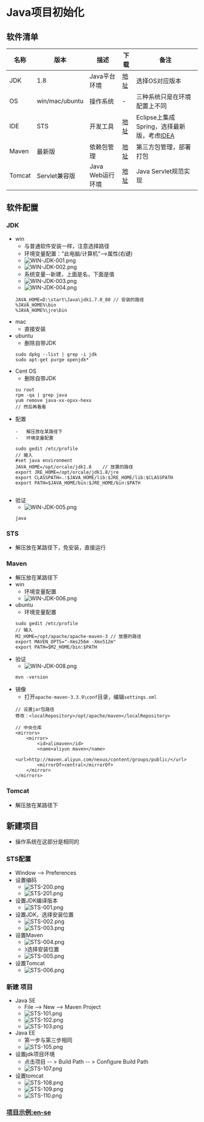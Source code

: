 #   Java项目初始化

##  软件清单
|名称|版本|描述|下载|备注|
|----|----|----|----|----|
|JDK|1.8|Java平台环境|[地址](http://www.oracle.com/technetwork/java/javase/downloads/jdk8-downloads-2133151.html)|选择OS对应版本|
|OS|win/mac/ubuntu|操作系统|-|三种系统只是在环境配置上不同|
|IDE|STS|开发工具|[地址](https://spring.io/tools/sts/)|Eclipse上集成Spring，选择最新版，考虑[IDEA](https://www.jetbrains.com/idea/)|
|Maven|最新版|依赖包管理|[地址](https://maven.apache.org/)|第三方包管理，部署打包|
|Tomcat|Servlet兼容版|Java Web运行环境|[地址](http://tomcat.apache.org/)|Java Servlet规范实现|


##  软件配置
###  JDK
-   win
    -   与普通软件安装一样，注意选择路径
    -   环境变量配置："此电脑/计算机"-->属性(右键)
    -   ![WIN-JDK-001.png](image/WIN-JDK-001.png)
    -   ![WIN-JDK-002.png](image/WIN-JDK-002.png)
    -   系统变量--新建，上面是名，下面是值
    -   ![WIN-JDK-003.png](image/WIN-JDK-003.png)
    -   ![WIN-JDK-004.png](image/WIN-JDK-004.png)
    ```
    JAVA_HOME=D:\start\Java\jdk1.7.0_80 // 安装的路径
    %JAVA_HOME%\bin
    %JAVA_HOME%\jre\bin
    ```
-   mac
    -   直接安装
-   ubuntu
    -   删除自带JDK
    ```
    sudo dpkg --list | grep -i jdk
    sudo apt-get purge openjdk*
-   Cent OS
    -   删除自带JDK
    ```
    su root
    rpm -qa | grep java
    yum remove java-xx-opxx-hexx
    // 然后再看看
    ```
-   配置
    ```
    -   解压放在某路径下
    -   环境变量配置
    ```
        sudo gedit /etc/profile
        // 输入
        #set java environment
        JAVA_HOME=/opt/orcale/jdk1.8    // 放置的路径
        export JRE_HOME=/opt/orcale/jdk1.8/jre
        export CLASSPATH=.:$JAVA_HOME/lib:$JRE_HOME/lib:$CLASSPATH
        export PATH=$JAVA_HOME/bin:$JRE_HOME/bin:$PATH
    ```
-   验证
    -   ![WIN-JDK-005.png](image/WIN-JDK-005.png)
    ```
    java
    ```

###  STS
-   解压放在某路径下，免安装，直接运行

###  Maven
-   解压放在某路径下
-   win
    -   环境变量配置
    -   ![WIN-JDK-006.png](image/WIN-JDK-006.png)
-   ubuntu
    -   环境变量配置
    ```
    sudo gedit /etc/profile
    // 输入
    M2_HOME=/opt/apache/apache-maven-3 // 放置的路径
    export MAVEN_OPTS="-Xms256m -Xmx512m"
    export PATH=$M2_HOME/bin:$PATH
    ```
-   验证
    -   ![WIN-JDK-008.png](image/WIN-JDK-008.png)
    ```
    mvn -version
    ```
-   镜像
    -   打开`apache-maven-3.3.9\conf`目录，编辑`settings.xml`
    ```
    // 设置jar包路径
    修改：<localRepository>/opt/apache/maven</localRepository>

    // 中央仓库
    <mirrors>
        <mirror>
            <id>alimaven</id>
            <name>aliyun maven</name>
            <url>http://maven.aliyun.com/nexus/content/groups/public/</url>
            <mirrorOf>central</mirrorOf>
        </mirror>
    </mirrors>
    ```

###  Tomcat
-   解压放在某路径下

##  新建项目
-   操作系统在这部分是相同的

### STS配置
-   Window --> Preferences
-   设置编码
    -   ![STS-200.png](image/STS-200.png)
    -   ![STS-201.png](image/STS-201.png)
-   设置JDK编译版本
    -   ![STS-001.png](image/STS-001.png)
-   设置JDK，选择安装位置
    -   ![STS-002.png](image/STS-002.png)
    -   ![STS-003.png](image/STS-003.png)
-   设置Maven
    -   ![STS-004.png](image/STS-004.png)
    -   `3`选择安装位置 
    -   ![STS-005.png](image/STS-005.png)
-   设置Tomcat
    -   ![STS-006.png](image/STS-006.png)

### 新建 项目
-   Java SE
    -   File --> New --> Maven Project
    -   ![STS-101.png](image/STS-101.png)
    -   ![STS-102.png](image/STS-102.png)
    -   ![STS-103.png](image/STS-103.png)
-   Java EE
    -   第一步与第三步相同
    -   ![STS-105.png](image/STS-105.png)
-   设置jdk项目环境
    -   点击项目 -- > Build Path -- > Configure Build Path
    -   ![STS-107.png](image/STS-107.png)
-   设置tomcat
    -   ![STS-108.png](image/STS-108.png)
    -   ![STS-109.png](image/STS-109.png)
    -   ![STS-110.png](image/STS-110.png)

### [项目示例:en-se](https://github.com/kaoshanji/example)






